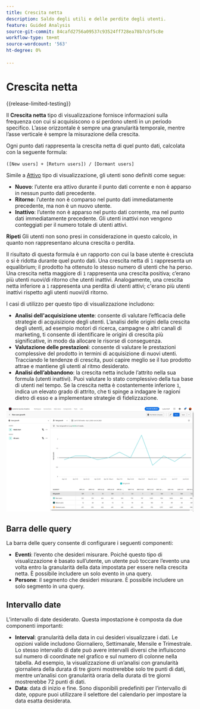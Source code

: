 ```yaml
---
title: Crescita netta
description: Saldo degli utili e delle perdite degli utenti.
feature: Guided Analysis
source-git-commit: 84cafd2756a09537c93524ff728ea78b7cbf5c8e
workflow-type: tm+mt
source-wordcount: '563'
ht-degree: 0%

---
```


# Crescita netta

{{release-limited-testing}}

Il **Crescita netta** tipo di visualizzazione fornisce informazioni sulla frequenza con cui si acquisiscono o si perdono utenti in un periodo specifico. L’asse orizzontale è sempre una granularità temporale, mentre l’asse verticale è sempre la misurazione della crescita.

Ogni punto dati rappresenta la crescita netta di quel punto dati, calcolata con la seguente formula:

`([New users] + [Return users]) / [Dormant users]`

Simile a [Attivo](active.md) tipo di visualizzazione, gli utenti sono definiti come segue:

* **Nuovo**: l’utente era attivo durante il punto dati corrente e non è apparso in nessun punto dati precedente.
* **Ritorno**: l’utente non è comparso nel punto dati immediatamente precedente, ma non è un nuovo utente.
* **Inattivo**: l’utente non è apparso nel punto dati corrente, ma nel punto dati immediatamente precedente. Gli utenti inattivi non vengono conteggiati per il numero totale di utenti attivi.

**Ripeti** Gli utenti non sono presi in considerazione in questo calcolo, in quanto non rappresentano alcuna crescita o perdita.

Il risultato di questa formula è un rapporto con cui la base utente è cresciuta o si è ridotta durante quel punto dati. Una crescita netta di `1` rappresenta un equalibrium; il prodotto ha ottenuto lo stesso numero di utenti che ha perso. Una crescita netta maggiore di `1` rappresenta una crescita positiva; c’erano più utenti nuovi/di ritorno che utenti inattivi. Analogamente, una crescita netta inferiore a `1` rappresenta una perdita di utenti attivi; c&#39;erano più utenti inattivi rispetto agli utenti nuovi/di ritorno.

I casi di utilizzo per questo tipo di visualizzazione includono:

* **Analisi dell&#39;acquisizione utente**: consente di valutare l’efficacia delle strategie di acquisizione degli utenti. L’analisi delle origini della crescita degli utenti, ad esempio motori di ricerca, campagne o altri canali di marketing, ti consente di identificare le origini di crescita più significative, in modo da allocare le risorse di conseguenza.
* **Valutazione delle prestazioni**: consente di valutare le prestazioni complessive del prodotto in termini di acquisizione di nuovi utenti. Tracciando le tendenze di crescita, puoi capire meglio se il tuo prodotto attrae e mantiene gli utenti al ritmo desiderato.
* **Analisi dell’abbandono**: la crescita netta include l’attrito nella sua formula (utenti inattivi). Puoi valutare lo stato complessivo della tua base di utenti nel tempo. Se la crescita netta è costantemente inferiore `1`, indica un elevato grado di attrito, che ti spinge a indagare le ragioni dietro di esso e a implementare strategie di fidelizzazione.

![Crescita netta](../assets/net-growth.png)

## Barra delle query

La barra delle query consente di configurare i seguenti componenti:

* **Eventi**: l’evento che desideri misurare. Poiché questo tipo di visualizzazione è basato sull’utente, un utente può toccare l’evento una volta entro la granularità della data impostata per essere nella crescita netta. È possibile includere un solo evento in una query.
* **Persone**: il segmento che desideri misurare. È possibile includere un solo segmento in una query.

## Intervallo date

L’intervallo di date desiderato. Questa impostazione è composta da due componenti importanti:

* **Interval**: granularità della data in cui desideri visualizzare i dati. Le opzioni valide includono Giornaliero, Settimanale, Mensile e Trimestrale. Lo stesso intervallo di date può avere intervalli diversi che influiscono sul numero di coordinate nel grafico e sul numero di colonne nella tabella. Ad esempio, la visualizzazione di un’analisi con granularità giornaliera della durata di tre giorni mostrerebbe solo tre punti di dati, mentre un’analisi con granularità oraria della durata di tre giorni mostrerebbe 72 punti di dati.
* **Data**: data di inizio e fine. Sono disponibili predefiniti per l’intervallo di date, oppure puoi utilizzare il selettore del calendario per impostare la data esatta desiderata.
